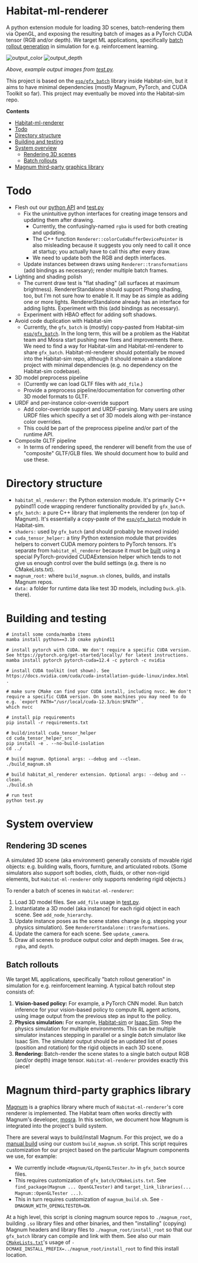 # Habitat-ml-renderer

A python extension module for loading 3D scenes, batch-rendering them via OpenGL, and exposing the resulting batch of images as a PyTorch CUDA tensor (RGB and/or depth). We target ML applications, specifically [batch rollout generation](#batch-rollouts) in simulation for e.g. reinforcement learning. 

![output_color](https://github.com/eundersander/habitat-ml-renderer/assets/6557808/6fe7aa5c-8e0a-4d04-8937-67352533af0d)
![output_depth](https://github.com/eundersander/habitat-ml-renderer/assets/6557808/ef2311a9-748b-47c6-afff-b3d7c7b9ba0a)

*Above, example output images from [test.py](./test.py).*

This project is based on the [`esp/gfx_batch`](https://github.com/facebookresearch/habitat-sim/tree/main/src/esp/gfx_batch) library inside Habitat-sim, but it aims to have minimal dependencies (mostly Magnum, PyTorch, and CUDA Toolkit so far). This project may eventually be moved into the Habitat-sim repo.

**Contents**
- [Habitat-ml-renderer](#habitat-ml-renderer)
- [Todo](#todo)
- [Directory structure](#directory-structure)
- [Building and testing](#building-and-testing)
- [System overview](#system-overview)
  - [Rendering 3D scenes](#rendering-3d-scenes)
  - [Batch rollouts](#batch-rollouts)
- [Magnum third-party graphics library](#magnum-third-party-graphics-library)

# Todo
* Flesh out our [python API](./habitat_ml_renderer/habitat_ml_renderer.cpp) and [test.py](./test.py)
    * Fix the unintuitive python interfaces for creating image tensors and updating them after drawing.
        * Currently, the confusingly-named `rgba` is used for both creating and updating.
        * The C++ function `Renderer::colorCudaBufferDevicePointer` is also misleading because it suggests you only need to call it once at startup; you actually have to call this after every draw.
        * We need to update both the RGB and depth interfaces.
    * Update instances between draws using `Renderer::transformations` (add bindings as necessary); render multiple batch frames.
* Lighting and shading polish
    * The current draw test is "flat shading" (all surfaces at maximum brightness). RendererStandalone should support Phong shading, too, but I'm not sure how to enable it. It may be as simple as adding one or more lights. RendererStandalone already has an interface for adding lights. Experiment with this (add bindings as necessary).
    * Experiment with HBAO effect for adding soft shadows.
* Avoid code duplication with Habitat-sim
    * Currently, the `gfx_batch` is (mostly) copy-pasted from Habitat-sim [`esp/gfx_batch`](https://github.com/facebookresearch/habitat-sim/tree/main/src/esp/gfx_batch). In the long term, this will be a problem as the Habitat team and Mosra start pushing new fixes and improvements there. We need to find a way for Habitat-sim and Habitat-ml-renderer to share `gfx_batch`. Habitat-ml-renderer should potentially be moved into the Habitat-sim repo, although it should remain a standalone project with minimal dependencies (e.g. no dependency on the Habitat-sim codebase).
* 3D model preprocess pipeline
    * (Currently we can load GLTF files with `add_file`.)
    * Provide a preprocess pipeline/documentation for converting other 3D model formats to GLTF.
* URDF and per-instance color-override support
    * Add color-override support and URDF-parsing. Many users are using URDF files which specify a set of 3D models along with per-instance color overrides.
    * This could be part of the preprocess pipeline and/or part of the runtime API.
* Composite GLTF pipeline
    * In terms of rendering speed, the renderer will benefit from the use of "composite" GLTF/GLB files. We should document how to build and use these.

# Directory structure

* `habitat_ml_renderer:` the Python extension module. It's primarily C++ pybind11 code wrapping renderer functionality provided by `gfx_batch`.
* `gfx_batch:` a pure C++ library that implements the renderer (on top of Magnum). It's essentially a copy-paste of the [`esp/gfx_batch`](https://github.com/facebookresearch/habitat-sim/tree/main/src/esp/gfx_batch) module in Habitat-sim.
* `shaders:` used by `gfx_batch` (and should probably be moved inside)
* `cuda_tensor_helper:` a tiny Python extension module that provides helpers to convert CUDA memory pointers to PyTorch tensors. It's separate from `habitat_ml_renderer` because it must be [built](cuda_tensor_helper/setup.py) using a special PyTorch-provided CUDAExtension helper which tends to not give us enough control over the build settings (e.g. there is no CMakeLists.txt). 
* `magnum_root:` where `build_magnum.sh` clones, builds, and installs Magnum repos.
* `data:` a folder for runtime data like test 3D models, including `Duck.glb`.
there).

# Building and testing

```
# install some conda/mamba items
mamba install python==3.10 cmake pybind11

# install pytorch with CUDA. We don't require a specific CUDA version. See https://pytorch.org/get-started/locally/ for latest instructions.
mamba install pytorch pytorch-cuda=12.4 -c pytorch -c nvidia

# install CUDA toolkit (not shown). See https://docs.nvidia.com/cuda/cuda-installation-guide-linux/index.html .

# make sure CMake can find your CUDA install, including nvcc. We don't require a specific CUDA version. On some machines you may need to do e.g. `export PATH="/usr/local/cuda-12.3/bin:$PATH"`.
which nvcc

# install pip requirements
pip install -r requirements.txt

# build/install cuda_tensor_helper
cd cuda_tensor_helper_src
pip install -e . --no-build-isolation
cd ../

# build magnum. Optional args: --debug and --clean.
./build_magnum.sh

# build habitat_ml_renderer extension. Optional args: --debug and --clean.
./build.sh

# run test
python test.py
```

# System overview

## Rendering 3D scenes

A simulated 3D scene (aka environment) generally consists of movable rigid objects: e.g. building walls, floors, furniture, and articulated robots. (Some simulators also support soft bodies, cloth, fluids, or other non-rigid elements, but `Habitat-ml-renderer` only supports rendering rigid objects.)

To render a batch of scenes in `Habitat-ml-renderer`:
1. Load 3D model files. See `add_file` usage in [test.py](./test.py).
2. Instantiatate a 3D model (aka instance) for each rigid object in each scene. See `add_node_hierarchy`.
3. Update instance poses as the scene states change (e.g. stepping your physics simulation). See `RendererStandalone::transformations`.
4. Update the camera for each scene. See `update_camera`.
5. Draw all scenes to produce output color and depth images. See `draw`, `rgba`, and `depth`.

## Batch rollouts

We target ML applications, specifically "batch rollout generation" in simulation for e.g. reinforcement learning. A typical batch rollout step consists of:
1. **Vision-based policy:** For example, a PyTorch CNN model. Run batch inference for your vision-based policy to compute RL agent actions, using image output from the previous step as input to the policy. 
2. **Physics simulation:** For example, [Habitat-sim](https://github.com/facebookresearch/habitat-sim) or [Isaac Sim](https://developer.nvidia.com/isaac-sim). Step the physics simulation for multiple environments. This can be multiple simulator instances stepping in parallel or a single *batch* simulator like Isaac Sim. The simulator output should be an updated list of poses (position and rotation) for the rigid objects in each 3D scene.
3. **Rendering:** Batch-render the scene states to a single batch output RGB (and/or depth) image tensor. `Habitat-ml-renderer` provides exactly this piece!

# Magnum third-party graphics library

[Magnum](https://magnum.graphics/) is a graphics library where much of `Habitat-ml-renderer`'s core renderer is implemented. The Habitat team often works directly with Magnum's developer, [mosra](https://github.com/mosra/). In this section, we document how Magnum is integrated into the project's build system.

There are several ways to build/install Magnum. For this project, we do a [manual build](https://doc.magnum.graphics/magnum/building.html#building-manual) using our custom `build_magnum.sh` script. This script requires customization for our project based on the particular Magnum components we use, for example:

* We currently include `<Magnum/GL/OpenGLTester.h>` in `gfx_batch` source files.
* This requires customization of `gfx_batch/CMakeLists.txt`. See `find_package(Magnum ... OpenGLTester)` and `target_link_libraries(... Magnum::OpenGLTester ...)`.
* This in turn requires customization of `magnum_build.sh`. See `-DMAGNUM_WITH_OPENGLTESTER=ON`.

At a high level, this script is cloning magnum source repos to `./magnum_root`, building `.so` library files and other binaries, and then "installing" (copying) Magnum headers and library files to `./magnum_root/install_root` so that our `gfx_batch` library can compile and link with them. See also our main [`CMakeLists.txt`](./CMakeLists.txt)'s usage of `-DCMAKE_INSTALL_PREFIX=../magnum_root/install_root` to find this install location.


